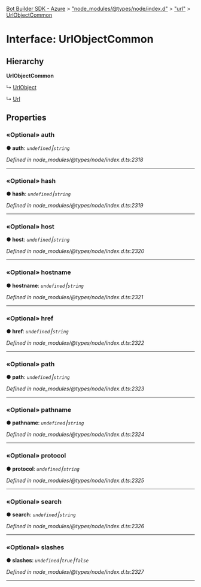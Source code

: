 [Bot Builder SDK - Azure](../README.md) > ["node_modules/@types/node/index.d"](../modules/_node_modules__types_node_index_d_.md) > ["url"](../modules/_node_modules__types_node_index_d_._url_.md) > [UrlObjectCommon](../interfaces/_node_modules__types_node_index_d_._url_.urlobjectcommon.md)



# Interface: UrlObjectCommon

## Hierarchy

**UrlObjectCommon**

↳  [UrlObject](_node_modules__types_node_index_d_._url_.urlobject.md)




↳  [Url](_node_modules__types_node_index_d_._url_.url-1.md)









## Properties
<a id="auth"></a>

### «Optional» auth

**●  auth**:  *`undefined`⎮`string`* 

*Defined in node_modules/@types/node/index.d.ts:2318*





___

<a id="hash"></a>

### «Optional» hash

**●  hash**:  *`undefined`⎮`string`* 

*Defined in node_modules/@types/node/index.d.ts:2319*





___

<a id="host"></a>

### «Optional» host

**●  host**:  *`undefined`⎮`string`* 

*Defined in node_modules/@types/node/index.d.ts:2320*





___

<a id="hostname"></a>

### «Optional» hostname

**●  hostname**:  *`undefined`⎮`string`* 

*Defined in node_modules/@types/node/index.d.ts:2321*





___

<a id="href"></a>

### «Optional» href

**●  href**:  *`undefined`⎮`string`* 

*Defined in node_modules/@types/node/index.d.ts:2322*





___

<a id="path"></a>

### «Optional» path

**●  path**:  *`undefined`⎮`string`* 

*Defined in node_modules/@types/node/index.d.ts:2323*





___

<a id="pathname"></a>

### «Optional» pathname

**●  pathname**:  *`undefined`⎮`string`* 

*Defined in node_modules/@types/node/index.d.ts:2324*





___

<a id="protocol"></a>

### «Optional» protocol

**●  protocol**:  *`undefined`⎮`string`* 

*Defined in node_modules/@types/node/index.d.ts:2325*





___

<a id="search"></a>

### «Optional» search

**●  search**:  *`undefined`⎮`string`* 

*Defined in node_modules/@types/node/index.d.ts:2326*





___

<a id="slashes"></a>

### «Optional» slashes

**●  slashes**:  *`undefined`⎮`true`⎮`false`* 

*Defined in node_modules/@types/node/index.d.ts:2327*





___


